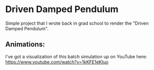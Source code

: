 # Driven Damped Pendulum

Simple project that I wrote back in grad school to render the "Driven Damped Pendulum". 

## Animations:

I've got a visualization of this batch simulation up on YouTube here:
https://www.youtube.com/watch?v=1kKFE1eKluo
